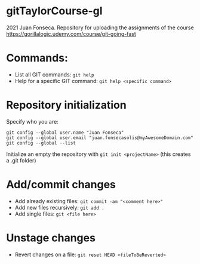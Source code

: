 # gitTaylorCourse-gl
2021 Juan Fonseca. 
Repository for uploading the assignments of the course https://gorillalogic.udemy.com/course/git-going-fast

# Commands:
* List all GIT commands: `git help`
* Help for a specific GIT command: `git help <specific command>` 

# Repository initialization

Specify who you are:
```
git config --global user.name "Juan Fonseca"
git config --global user.email "juan.fonsecasolis@myAwesomeDomain.com"
git config --global --list
```

Initialize an empty the repository with `git init <projectName>` (this creates a .git folder)
 
# Add/commit changes
* Add already existing files: `git commit -am "<comment here>"`
* Add new files recursively: `git add .`
* Add single files: `git <file here>`

# Unstage changes
* Revert changes on a file: `git reset HEAD <fileToBeReverted>`





